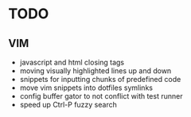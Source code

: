 TODO
====

VIM
---
* javascript and html closing tags
* moving visually highlighted lines up and down
* snippets for inputting chunks of predefined code
* move vim snippets into dotfiles symlinks
* config buffer gator to not conflict with test runner
* speed up Ctrl-P fuzzy search

